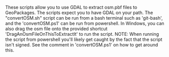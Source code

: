 These scripts allow you to use GDAL to extract osm.pbf files to GeoPackages.
The scripts expect you to have GDAL on your path.
The "convertOSM.sh" script can be run from a bash terminal such as 'git-bash', and the 'convertOSM.ps1' can be run from powershell. In Windows, you can also drag the osm file onto the provided shortcut 'DragAnOsmFileOnThisToExtractIt' to run the script.
NOTE: When running the script from powershell you'll likely get caught by the fact that the script isn't signed. See the comment in 'convertOSM.ps1' on how to get around this.